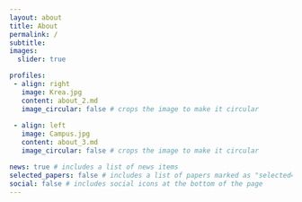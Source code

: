 ```yaml
---
layout: about
title: About
permalink: /
subtitle: 
images:
  slider: true

profiles:
 - align: right
   image: Krea.jpg
   content: about_2.md
   image_circular: false # crops the image to make it circular
   
 - align: left
   image: Campus.jpg
   content: about_3.md
   image_circular: false # crops the image to make it circular

news: true # includes a list of news items
selected_papers: false # includes a list of papers marked as "selected={true}"
social: false # includes social icons at the bottom of the page
---
```

